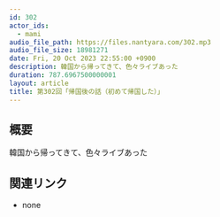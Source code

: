 ```yaml
---
id: 302
actor_ids:
  - mami
audio_file_path: https://files.nantyara.com/302.mp3
audio_file_size: 18981271
date: Fri, 20 Oct 2023 22:55:00 +0900
description: 韓国から帰ってきて、色々ライブあった
duration: 787.6967500000001
layout: article
title: 第302回「帰国後の話（初めて帰国した）」
---
```

## 概要

韓国から帰ってきて、色々ライブあった

## 関連リンク

* none

